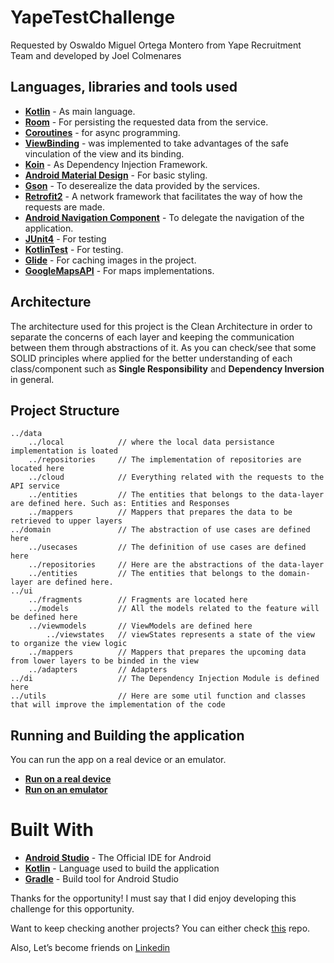 # YapeTestChallenge

Requested by Oswaldo Miguel Ortega Montero from Yape Recruitment Team and developed by Joel Colmenares

## Languages, libraries and tools used

* __[Kotlin](https://developer.android.com/kotlin)__ - As main language.
* __[Room](https://developer.android.com/topic/libraries/architecture/room)__ - For persisting the requested data from the service.
* __[Coroutines](https://kotlinlang.org/docs/coroutines-overview.html)__ - for async programming.
* __[ViewBinding](https://developer.android.com/topic/libraries/view-binding)__ - was implemented to take advantages of the safe vinculation of the view and its binding.
* __[Koin](https://github.com/InsertKoinIO/koin)__ - As Dependency Injection Framework.
* __[Android Material Design](https://material.io/components/)__ - For basic styling.
* __[Gson](https://github.com/square/retrofit/tree/master/retrofit-converters/gson)__ - To deserealize the data provided by the services.
* __[Retrofit2](https://square.github.io/retrofit/)__ - A network framework that facilitates the way of how the requests are made.
* __[Android Navigation Component](https://developer.android.com/guide/navigation/navigation-getting-started)__ - To delegate the navigation of the application.
* __[JUnit4](https://developer.android.com/training/testing/instrumented-tests/androidx-test-libraries/rules)__ - For testing
* __[KotlinTest](https://developer.android.com/kotlin/coroutines/test)__ - For testing.
* __[Glide](https://github.com/bumptech/glidet)__ - For caching images in the project. 
* __[GoogleMapsAPI](https://developers.google.com/maps/documentation/android-sdk)__ - For maps implementations.

## Architecture 

The architecture used for this project is the Clean Architecture in order to separate the concerns of each layer 
and keeping the communication between them through abstractions of it. As you can check/see that
some SOLID principles where applied for the better understanding of each class/component such as 
__Single Responsibility__ and __Dependency Inversion__ in general.

## Project Structure
```
../data
    ../local            // where the local data persistance implementation is loated
    ../repositories     // The implementation of repositories are located here
    ../cloud            // Everything related with the requests to the API service
    ../entities         // The entities that belongs to the data-layer are defined here. Such as: Entities and Responses
    ../mappers          // Mappers that prepares the data to be retrieved to upper layers
../domain               // The abstraction of use cases are defined here
    ../usecases         // The definition of use cases are defined here
    ../repositories     // Here are the abstractions of the data-layer 
    ../entities         // The entities that belongs to the domain-layer are defined here.
../ui
    ../fragments        // Fragments are located here
    ../models           // All the models related to the feature will be defined here
    ../viewmodels       // ViewModels are defined here
        ../viewstates   // viewStates represents a state of the view to organize the view logic
    ../mappers          // Mappers that prepares the upcoming data from lower layers to be binded in the view
    ../adapters         // Adapters 
../di                   // The Dependency Injection Module is defined here
../utils                // Here are some util function and classes that will improve the implementation of the code
```

## Running and Building the application

You can run the app on a real device or an emulator.

* __[Run on a real device](https://developer.android.com/training/basics/firstapp/running-app#RealDevice)__
* __[Run on an emulator](https://developer.android.com/training/basics/firstapp/running-app#Emulator)__


# Built With

* __[Android Studio](https://developer.android.com/studio/index.html)__ - The Official IDE for Android
* __[Kotlin](https://developer.android.com/kotlin)__ - Language used to build the application
* __[Gradle](https://gradle.org)__ - Build tool for Android Studio

Thanks for the opportunity! 
I must say that I did enjoy developing this challenge for this opportunity.

Want to keep checking another projects? 
You can either check [this](https://github.com/jkhin/zemoga-mobile-test) repo.

Also, Let’s become friends on [Linkedin](https://www.linkedin.com/in/joiky/)
